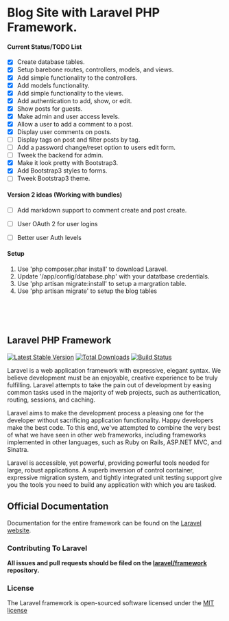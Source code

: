 # Blog Site with Laravel PHP Framework. 

#### Current Status/TODO List
- [x] Create database tables.
- [x] Setup barebone routes, controllers, models, and views.
- [x] Add simple functionality to the controllers.
- [x] Add models functionality.
- [x] Add simple functionality to the views.
- [x] Add authentication to add, show, or edit.
- [x] Show posts for guests.
- [x] Make admin and user access levels.
- [x] Allow a user to add a comment to a post.
- [x] Display user comments on posts.
- [ ] Display tags on post and filter posts by tag.
- [ ] Add a password change/reset option to users edit form.
- [ ] Tweek the backend for admin.
- [x] Make it look pretty with Bootstrap3.
- [x] Add Bootstrap3 styles to forms.
- [ ] Tweek Bootstrap3 theme.

#### Version 2 ideas (Working with bundles)
- [ ] Add markdown support to comment create and post create.
- [ ] User OAuth 2 for user logins
- [ ] Better user Auth levels


#### Setup
1. Use 'php composer.phar install' to download Laravel.
2. Update '/app/config/database.php' with your datatbase credentials.
3. Use 'php artisan migrate:install' to setup a margration table.
4. Use 'php artisan migrate' to setup the blog tables


<br><br><br>


## Laravel PHP Framework

[![Latest Stable Version](https://poser.pugx.org/laravel/framework/version.png)](https://packagist.org/packages/laravel/framework) [![Total Downloads](https://poser.pugx.org/laravel/framework/d/total.png)](https://packagist.org/packages/laravel/framework) [![Build Status](https://travis-ci.org/laravel/framework.png)](https://travis-ci.org/laravel/framework)

Laravel is a web application framework with expressive, elegant syntax. We believe development must be an enjoyable, creative experience to be truly fulfilling. Laravel attempts to take the pain out of development by easing common tasks used in the majority of web projects, such as authentication, routing, sessions, and caching.

Laravel aims to make the development process a pleasing one for the developer without sacrificing application functionality. Happy developers make the best code. To this end, we've attempted to combine the very best of what we have seen in other web frameworks, including frameworks implemented in other languages, such as Ruby on Rails, ASP.NET MVC, and Sinatra.

Laravel is accessible, yet powerful, providing powerful tools needed for large, robust applications. A superb inversion of control container, expressive migration system, and tightly integrated unit testing support give you the tools you need to build any application with which you are tasked.

## Official Documentation

Documentation for the entire framework can be found on the [Laravel website](http://laravel.com/docs).

### Contributing To Laravel

**All issues and pull requests should be filed on the [laravel/framework](http://github.com/laravel/framework) repository.**

### License

The Laravel framework is open-sourced software licensed under the [MIT license](http://opensource.org/licenses/MIT)

